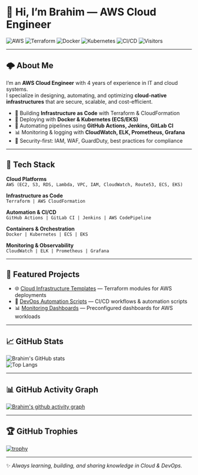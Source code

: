 # 👋 Hi, I’m Brahim — AWS Cloud Engineer  

![AWS](https://img.shields.io/badge/AWS-Cloud-orange?logo=amazonaws&logoColor=white)
![Terraform](https://img.shields.io/badge/Terraform-IaC-623CE4?logo=terraform&logoColor=white)
![Docker](https://img.shields.io/badge/Docker-Containers-blue?logo=docker&logoColor=white)
![Kubernetes](https://img.shields.io/badge/Kubernetes-Orchestration-326CE5?logo=kubernetes&logoColor=white)
![CI/CD](https://img.shields.io/badge/CI%2FCD-Automation-success?logo=githubactions&logoColor=white)
![Visitors](https://komarev.com/ghpvc/?username=bbnihoum&color=blue&style=flat-square)

---

## 🌩️ About Me  
I’m an **AWS Cloud Engineer** with 4 years of experience in IT and cloud systems.  
I specialize in designing, automating, and optimizing **cloud-native infrastructures** that are secure, scalable, and cost-efficient.  

- 🚀 Building **Infrastructure as Code** with Terraform & CloudFormation  
- 🐳 Deploying with **Docker & Kubernetes (ECS/EKS)**  
- 🔄 Automating pipelines using **GitHub Actions, Jenkins, GitLab CI**  
- 📊 Monitoring & logging with **CloudWatch, ELK, Prometheus, Grafana**  
- 🔐 Security-first: IAM, WAF, GuardDuty, best practices for compliance  

---

## 🔧 Tech Stack  

**Cloud Platforms**  
`AWS (EC2, S3, RDS, Lambda, VPC, IAM, CloudWatch, Route53, ECS, EKS)`

**Infrastructure as Code**  
`Terraform | AWS CloudFormation`

**Automation & CI/CD**  
`GitHub Actions | GitLab CI | Jenkins | AWS CodePipeline`

**Containers & Orchestration**  
`Docker | Kubernetes | ECS | EKS`

**Monitoring & Observability**  
`CloudWatch | ELK | Prometheus | Grafana`

---

## 📌 Featured Projects  

- 🌐 [Cloud Infrastructure Templates](#) — Terraform modules for AWS deployments  
- 🔄 [DevOps Automation Scripts](#) — CI/CD workflows & automation scripts  
- 📊 [Monitoring Dashboards](#) — Preconfigured dashboards for AWS workloads  

---

## 📈 GitHub Stats  

![Brahim's GitHub stats](https://github-readme-stats.vercel.app/api?username=bbnihoum&show_icons=true&theme=tokyonight)  
![Top Langs](https://github-readme-stats.vercel.app/api/top-langs/?username=bbnihoum&layout=compact&theme=tokyonight)  

---

## 📊 GitHub Activity Graph  

[![Brahim's github activity graph](https://github-readme-activity-graph.vercel.app/graph?username=bbnihoum&bg_color=0d1117&color=00bcd4&line=00bcd4&point=ffffff&area=true&hide_border=true)](https://github.com/ashutosh00710/github-readme-activity-graph)

---

## 🏆 GitHub Trophies  

[![trophy](https://github-profile-trophy.vercel.app/?username=bbnihoum&theme=algolia&margin-w=10&margin-h=10&no-bg=true&no-frame=true)](https://github.com/ryo-ma/github-profile-trophy)

---

✨ *Always learning, building, and sharing knowledge in Cloud & DevOps.*
